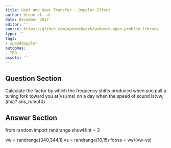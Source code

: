 ```yaml
---
title: Heat and Heat Transfer - Doppler Effect
author: Urone et. al
date: December 2017
editor: ''
source: https://github.com/openwebwork/webwork-open-problem-library
type: ''
tags:
- speeddoppler
outcomes:
- TBD
assets: ''
---
```


## Question Section 

Calculate the factor by which the frequency shifts produced when you pull a tuning fork toward you at(vs,(ms) on a day when the speed of sound is(vw,(ms)? 
ans_rule(40)



## Answer Section

from random import randrange
showHint = 3

vw = randrange(340,344,1)
vs = randrange(10,15)
fobss = vw/(vw-vs)